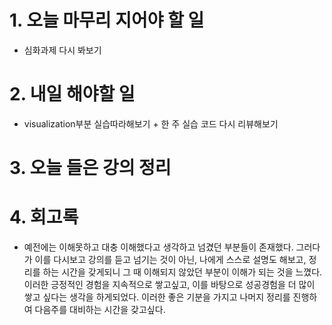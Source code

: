 
# 1. 오늘 마무리 지어야 할 일
- 심화과제 다시 봐보기


# 2. 내일 해야할 일
- visualization부분 실습따라해보기 + 한 주 실습 코드 다시 리뷰해보기

# 3. 오늘 들은 강의 정리


# 4. 회고록
- 예전에는 이해못하고 대충 이해했다고 생각하고 넘겼던 부분들이 존재했다. 그러다가 이를 다시보고 강의를 듣고 넘기는 것이 아닌, 나에게 스스로 설명도 해보고, 정리를 하는 시간을 갖게되니 그 때 이해되지 않았던 부분이 이해가 되는 것을 느꼈다. 이러한 긍정적인 경험을 지속적으로 쌓고싶고, 이를 바탕으로 성공경험을 더 많이 쌓고 싶다는 생각을 하게되었다. 이러한 좋은 기분을 가지고 나머지 정리를 진행하여 다음주를 대비하는 시간을 갖고싶다.